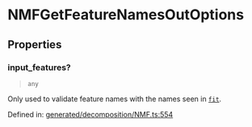 # NMFGetFeatureNamesOutOptions

## Properties

### input\_features?

> `any`

Only used to validate feature names with the names seen in [`fit`](#sklearn.decomposition.NMF.fit "sklearn.decomposition.NMF.fit").

Defined in:  [generated/decomposition/NMF.ts:554](https://github.com/transitive-bullshit/scikit-learn-ts/blob/b59c1ff/packages/sklearn/src/generated/decomposition/NMF.ts#L554)
